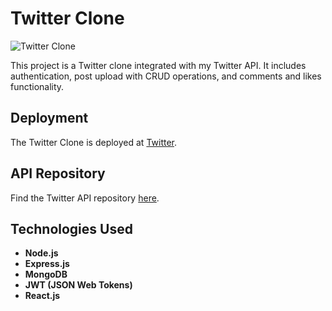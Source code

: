 # Twitter Clone

![Twitter Clone](https://res.cloudinary.com/driaaeuhp/image/upload/v1719768987/myPortfolio/private/rll5lo2lidxbnl1wdv2f.png)  <!-- Replace with actual image URL -->

This project is a Twitter clone integrated with my Twitter API. It includes authentication, post upload with CRUD operations, and comments and likes functionality.

## Deployment

The Twitter Clone is deployed at [Twitter](https://twitter-mern-clone.vercel.app/).

## API Repository

Find the Twitter API repository [here](https://github.com/Aasuyadav1/Twitter-API).

## Technologies Used

- **Node.js**
- **Express.js**
- **MongoDB**
- **JWT (JSON Web Tokens)**
- **React.js**

